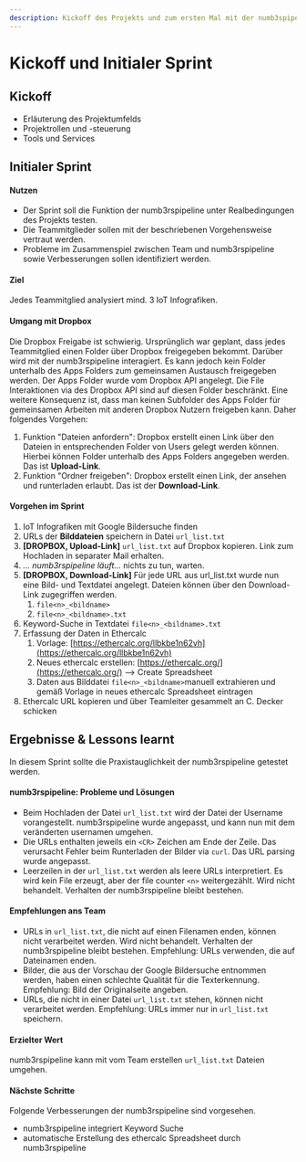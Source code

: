 ```yaml
---
description: Kickoff des Projekts und zum ersten Mal mit der numb3spipeline arbeiten.
---
```


# Kickoff und Initialer Sprint

## Kickoff

* Erläuterung des Projektumfelds
* Projektrollen und -steuerung
* Tools und Services

## Initialer Sprint

#### Nutzen

* Der Sprint soll die Funktion der numb3rspipeline unter Realbedingungen des Projekts testen.
* Die Teammitglieder sollen mit der beschriebenen Vorgehensweise vertraut werden.
* Probleme im Zusammenspiel zwischen Team und numb3rspipeline sowie Verbesserungen sollen identifiziert werden.

#### Ziel

Jedes Teammitglied analysiert mind. 3 IoT Infografiken.

#### Umgang mit Dropbox

Die Dropbox Freigabe ist schwierig. Ursprünglich war geplant, dass jedes Teammitglied einen Folder über Dropbox freigegeben bekommt. Darüber wird mit der numb3rspipeline interagiert. Es kann jedoch kein Folder unterhalb des Apps Folders zum gemeinsamen Austausch freigegeben werden. Der Apps Folder wurde vom Dropbox API angelegt. Die File Interaktionen via des Dropbox API sind auf diesen Folder beschränkt. Eine weitere Konsequenz ist, dass man keinen Subfolder des Apps Folder  für gemeinsamen Arbeiten mit anderen Dropbox Nutzern freigeben kann. Daher folgendes Vorgehen:

1. Funktion "Dateien anfordern": Dropbox erstellt einen Link über den Dateien in entsprechenden Folder von Users gelegt werden können. Hierbei können Folder unterhalb des Apps Folders angegeben werden. Das ist **Upload-Link**.
2. Funktion "Ordner freigeben": Dropbox erstellt einen Link, der ansehen und runterladen erlaubt. Das ist der **Download-Link**.

#### Vorgehen im Sprint

1. IoT Infografiken mit Google Bildersuche finden
2. URLs der **Bilddateien** speichern in Datei `url_list.txt`
3. **\[DROPBOX, Upload-Link\]** `url_list.txt` auf Dropbox kopieren. Link zum Hochladen in separater Mail erhalten.
4. _... numb3rspipeline läuft..._ nichts zu tun, warten.
5. **\[DROPBOX, Download-Link\]** Für jede URL aus url\_list.txt wurde nun eine Bild- und Textdatei angelegt. Dateien können über den Download-Link  zugegriffen werden.
   1. `file<n>_<bildname>`
   2. `file<n>_<bildname>.txt`
6. Keyword-Suche in Textdatei `file<n>_<bildname>.txt`
7. Erfassung der Daten in Ethercalc
   1. Vorlage: [https://ethercalc.org/llbkbe1n62vh](https://ethercalc.org/llbkbe1n62vh)
   2. Neues ethercalc erstellen: [https://ethercalc.org/](https://ethercalc.org/) --&gt; Create Spreadsheet
   3. Daten aus Bilddatei `file<n>_<bildname>`manuell extrahieren und gemäß Vorlage in neues ethercalc Spreadsheet eintragen
8. Ethercalc URL kopieren und über Teamleiter gesammelt an C. Decker schicken

## Ergebnisse & Lessons learnt

In diesem Sprint sollte die Praxistauglichkeit der numb3rspipeline getestet werden.

#### numb3rspipeline: Probleme und Lösungen

* Beim Hochladen der Datei `url_list.txt` wird der Datei der Username vorangestellt. numb3rspipeline wurde angepasst, und kann nun mit dem veränderten usernamen umgehen.
* Die URLs enthalten jeweils ein `<CR>` Zeichen am Ende der Zeile. Das verursacht Fehler beim Runterladen der Bilder via `curl`. Das URL parsing wurde angepasst. 
* Leerzeilen in der `url_list.txt` werden als leere URLs interpretiert. Es wird kein File erzeugt, aber der file counter `<n>` weitergezählt. Wird nicht behandelt. Verhalten der numb3rspipeline bleibt bestehen.

#### Empfehlungen ans Team

* URLs in `url_list.txt`, die nicht auf einen Filenamen enden, können nicht verarbeitet werden. Wird nicht behandelt. Verhalten der numb3rspipeline bleibt bestehen.  Empfehlung: URLs verwenden, die auf Dateinamen enden.
* Bilder, die aus der Vorschau der Google Bildersuche entnommen werden, haben einen schlechte Qualität für die Texterkennung.  Empfehlung: Bild der Originalseite angeben.
* URLs, die nicht in einer Datei `url_list.txt` stehen, können nicht verarbeitet werden. Empfehlung: URLs immer nur in `url_list.txt` speichern.

#### Erzielter Wert

numb3rspipeline kann mit vom Team erstellen `url_list.txt` Dateien umgehen.

#### Nächste Schritte

Folgende Verbesserungen der numb3rspipeline sind vorgesehen.

* numb3rspipeline integriert Keyword Suche
* automatische Erstellung des ethercalc Spreadsheet durch numb3rspipeline



